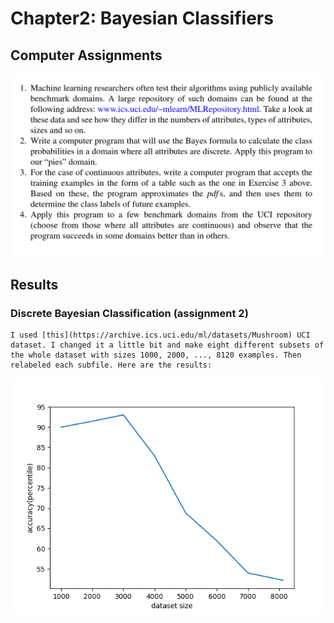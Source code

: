 # Chapter2: Bayesian Classifiers
## Computer Assignments

![Assignments](assignmentdefinitions/assignments.png)

## Results
### Discrete Bayesian Classification (assignment 2)
	I used [this](https://archive.ics.uci.edu/ml/datasets/Mushroom) UCI dataset. I changed it a little bit and make eight different subsets of the whole dataset with sizes 1000, 2000, ..., 8120 examples. Then relabeled each subfile. Here are the results: 
![graph](assignmentdefinitions/plot.png)
